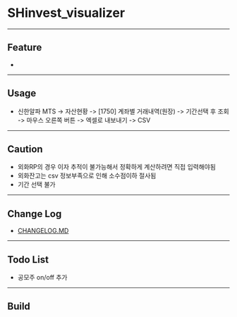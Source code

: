 # SHinvest_visualizer


---

## Feature

-

---

## Usage

- 신한알파 MTS -> 자산현황 -> [1750] 계좌별 거래내역(원장) -> 기간선택 후 조회 -> 마우스 오른쪽 버튼 -> 엑셀로 내보내기 -> CSV

---

## Caution

- 외화RP의 경우 이자 추적이 불가능해서 정확하게 계산하려면 직접 입력해야됨
- 외화잔고는 csv 정보부족으로 인해 소수점이하 절사됨
- 기간 선택 불가

---

## Change Log

- [CHANGELOG.MD](https://github.com/syki66/SHinvest_visualizer/blob/master/CHANGELOG.MD)

---

## Todo List

- 공모주 on/off 추가

---

## Build
